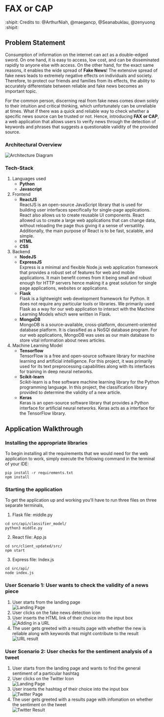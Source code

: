 # FAX or CAP
:shipit: Credits to: @ArthurNiah, @maegancp, @Seanabuklau, @zenyuong :shipit:

## Problem Statement 
Consumption of information on the internet can act as a double-edged sword. On one hand, it is easy to access, low cost, and can be disseminated rapidly to anyone else with access. On the other hand, for the exact same reasons, it enables the wide spread of **Fake News**! The extensive spread of fake news leads to extremely negative effects on individuals and society. Therefore, to protect our friends and families from its effects, the ability to accurately differentiate between reliable and fake news becomes an important topic. 

For the common person, discerning real from fake news comes down solely to their intuition and critical thinking, which unfortunately can be unreliable at times. What if there was a quick and reliable way to check whether a specific news source can be trusted or not. Hence, introducing **FAX or CAP**, a web application that allows users to verify news through the detection of keywords and phrases that suggests a questionable validity of the provided source. 


### Architectural Overview
![Architecture Diagram](https://github.com/zenyuong/HEAP-IS-FAKE-NEWS-/blob/691d63c4dfe365b8ae0cfa9c75385ff1d86fe8ae/User%20Input.jpeg)
### Tech-Stack
1. Languages used
    - **Python**
    - **Javascript**
2. Frontend
    - **ReactJS**  
    ReactJS is an open-source JavaScript library that is used for building user interfaces specifically for single-page applications. React also allows us to create reusable UI components. React allowed us to create a large web applications that can change data, without reloading the page thus giving it a sense of versatility. Additionally, the main purpose of React is to be fast, scalable, and simple.
    - **HTML**
    - **CSS**
3. Backend
    - **NodeJS**  
    - **ExpressJS**  
    Express is a minimal and flexible Node.js web application framework that provides a robust set of features for web and mobile applications. It main benefit comes from it being small and robust enough for HTTP servers hence making it a great solution for single page applications, websites or applications. 
    - **Flask**  
    Flask is a lightweight web development framework for Python. It does not require any particular tools or libraries. We primarily used Flask as a way for our web application to interact with the Machine Learning Models which were written in Flask. 
    - **MongoDB**  
    MongoDB is a source-available, cross-platform, document-oriented database platform. It is classified as a NoSQl database program. For our web applications, MongoDB was uses as our main database to store vital information about news articles.
4. Machine Learning Model
    - **Tensorflow**  
    TensorFlow is a free and open-source software library for machine learning and artificial intelligence. For this project, it was primarily used for its text preprocessing capabilities along with its interfaces for training in deep neural networks.
    - **Scikit-learn**  
    Scikit-learn is a free software machine learning library for the Python programming language. In this project, the classification library provided to determine the validity of a new article. 
    - **Keras**  
    Keras is an open-source software library that provides a Python interface for artificial neural networks. Keras acts as a interface for the TensorFlow library.


## Application Walkthrough
### Installing the appropriate libraries
To begin installing all the requirements that we would need for the web application to work, simply execute the following command in the terminal of your IDE:
```
pip install -r requirements.txt
npm install
```  
### Starting the application
To get the application up and working you'll have to run three files on three separate terminals,   

1. Flask file: middle.py  
``` 
cd src/api/classifier_model/
python3 middle.py 
```

2. React file: App.js  
```
cd src/client_updated/src/
npm start
```

3. Express file: Index.js  
```
cd src/api/
node index.js
```
### User Scenario 1: User wants to check the validity of a news piece
1. User starts from the landing page   
![Landing Page](https://github.com/zenyuong/HEAP-IS-FAKE-NEWS-/blob/efee5408061c944d3d14bf730a48cf20536bcafd/home_url.jpeg)  
2. User clicks on the fake news detection icon  
3. User inserts the HTML link of their choice into the input box  
![Adding in a URL](https://github.com/zenyuong/HEAP-IS-FAKE-NEWS-/blob/efee5408061c944d3d14bf730a48cf20536bcafd/url_page.jpeg)  
4. The user gets greeted with a results page with whether the new is reliable along with keywords that might contribute to the result  
![URL result](https://github.com/zenyuong/HEAP-IS-FAKE-NEWS-/blob/efee5408061c944d3d14bf730a48cf20536bcafd/url_result.jpeg)  

### User Scenario 2: User checks for the sentiment analysis of a tweet
1. User starts from the landing page and wants to find the general sentiment of a particular hashtag   
2. User clicks on the Twitter Icon  
![Landing Page](https://github.com/zenyuong/HEAP-IS-FAKE-NEWS-/blob/efee5408061c944d3d14bf730a48cf20536bcafd/home_twitter.png)  
3. User inserts the hashtag of their choice into the input box  
![Twitter Page](https://github.com/zenyuong/HEAP-IS-FAKE-NEWS-/blob/efee5408061c944d3d14bf730a48cf20536bcafd/twitter_page.jpeg)  
4. The user gets greeted with a results page with infomation on whether the sentiment on the tweet  
![Twitter Result](https://github.com/zenyuong/HEAP-IS-FAKE-NEWS-/blob/efee5408061c944d3d14bf730a48cf20536bcafd/twitter_result.jpeg)  
